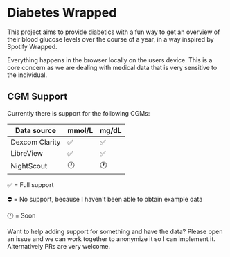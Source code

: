 # Diabetes Wrapped

This project aims to provide diabetics with a fun way to get an overview of their blood glucose levels over the course
of a year, in a way inspired by Spotify Wrapped.

Everything happens in the browser locally on the users device. This is a core concern as we are dealing with medical
data that is very sensitive to the individual.

## CGM Support

Currently there is support for the following CGMs:

| Data source    | mmol/L | mg/dL |
| -------------- | ------ |-------|
| Dexcom Clarity | ✅     | ✅     |
| LibreView      | ✅     | ✅    |
| NightScout     | 🕐️    | 🕐️   |

✅ = Full support

⛔ = No support, because I haven't been able to obtain example data

🕐️ = Soon

Want to help adding support for something and have the data? Please open an issue and we can work together to anonymize
it so I can implement it. Alternatively PRs are very welcome.

